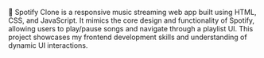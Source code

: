 🎵 Spotify Clone is a responsive music streaming web app built using HTML, CSS, and JavaScript. It mimics the core design and functionality of Spotify, allowing users to play/pause songs and navigate through a playlist UI. This project showcases my frontend development skills and understanding of dynamic UI interactions.

